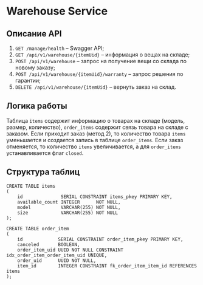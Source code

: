 # Warehouse Service

## Описание API
1. `GET /manage/health` – Swagger API;
2. `GET /api/v1/warehouse/{itemUid}` – информация о вещах на складе;
3. `POST /api/v1/warehouse` – запрос на получение вещи со склада по новому заказу;
4. `POST /api/v1/warehouse/{itemUid}/warranty` – запрос решения по гарантии;
5. `DELETE /api/v1/warehouse/{itemUid}` – вернуть заказ на склад.


## Логика работы
Таблица `items` содержит информацию о товарах на складе (модель, размер, количество),
`order_items` содержит связь товара на складе с заказом. Если приходит заказ (метод 2), то количество товара `items`
уменьшается и создается запись в таблице `order_items`. Если заказ отменяется, то количество `items` увеличивается,
а для `order_items` устанавливается флаг `closed`.

## Структура таблиц
```postgresql
CREATE TABLE items
(
    id              SERIAL CONSTRAINT items_pkey PRIMARY KEY,
    available_count INTEGER      NOT NULL,
    model           VARCHAR(255) NOT NULL,
    size            VARCHAR(255) NOT NULL
);

CREATE TABLE order_item
(
    id             SERIAL CONSTRAINT order_item_pkey PRIMARY KEY,
    canceled       BOOLEAN,
    order_item_uid UUID NOT NULL CONSTRAINT idx_order_item_order_item_uid UNIQUE,
    order_uid      UUID NOT NULL,
    item_id        INTEGER CONSTRAINT fk_order_item_item_id REFERENCES items
);
```